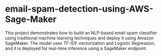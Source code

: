 # email-spam-detection-using-AWS-Sage-Maker
This project demonstrates how to build an NLP-based email spam classifier using traditional machine learning techniques and deploy it using Amazon SageMaker. The model uses TF-IDF vectorization and Logistic Regression, and it is deployed for real-time inference using a SageMaker endpoint.
